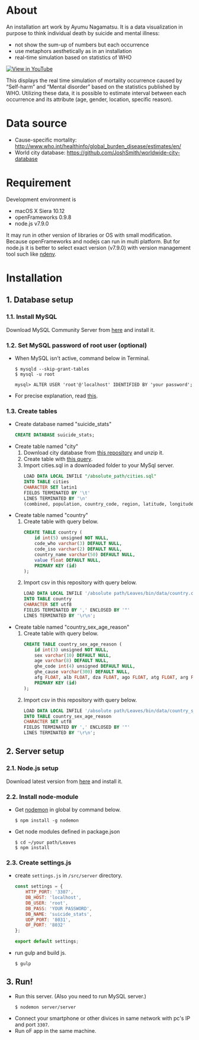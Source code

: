 # About
An installation art work by Ayumu Nagamatsu.
It is a data visualization in purpose to think individual death by suicide and mental illness:
* not show the sum-up of numbers but each occurrence
* use metaphors aesthetically as in an installation
* real-time simulation based on statistics of WHO

[![View in  YouTube](https://img.youtube.com/vi/eW9kozN-roA/0.jpg)](https://www.youtube.com/watch?v=eW9kozN-roA)

This displays the real time simulation of mortality occurrence caused by
“Self-harm” and “Mental disorder” based on the statistics published by WHO.
Utilizing these data, it is possible to estimate interval between each occurrence
and its attribute (age, gender, location, specific reason).

# Data source
* Cause-specific mortality:  http://www.who.int/healthinfo/global_burden_disease/estimates/en/
* World city database: https://github.com/JoshSmith/worldwide-city-database

# Requirement
Development environment is
* macOS X Siera 10.12
* openFrameworks 0.9.8
* node.js v7.9.0

It may run in other version of libraries or OS with small modification. Because openFrameworks and nodejs can run in multi platform. But for node.js it is better to select exact version (v7.9.0) with version management tool such like [ndenv](https://github.com/riywo/ndenv).

# Installation
## 1. Database setup
### 1.1. Install MySQL
Download MySQL Community Server from [here](https://dev.mysql.com/downloads/mysql/) and install it.
### 1.2. Set MySQL password of root user (optional)
* When MySQL isn't active, command below in Terminal.
    ```shell
    $ mysqld --skip-grant-tables
    $ mysql -u root

    mysql> ALTER USER 'root'@'localhost' IDENTIFIED BY 'your password';
    ```
* For precise explanation, read [this](https://dev.mysql.com/doc/refman/5.7/en/resetting-permissions.html).
### 1.3. Create tables
* Create database named "suicide_stats"
    ```sql
    CREATE DATABASE suicide_stats;
    ```
* Create table named "city"
    1. Download city database from [this repository](https://github.com/JoshSmith/worldwide-city-database) and unzip it.
    2. Create table with [this query](https://github.com/JoshSmith/worldwide-city-database/blob/master/createtable.sql).
    3. Import cities.sql in a downloaded folder to your MySql server.
        ```sql
        LOAD DATA LOCAL INFILE "/absolute_path/cities.sql"
        INTO TABLE cities
        CHARACTER SET latin1
        FIELDS TERMINATED BY '\t'
        LINES TERMINATED BY '\n'
        (combined, population, country_code, region, latitude, longitude);
        ```
* Create table named "country"
    1. Create table with query below.
        ```sql
        CREATE TABLE country (
            id int(5) unsigned NOT NULL,
            code_who varchar(3) DEFAULT NULL,
            code_iso varchar(2) DEFAULT NULL,
            country_name varchar(50) DEFAULT NULL,
            value float DEFAULT NULL,
            PRIMARY KEY (id)
        );
        ```
    2. Import csv in this repository with query below.
        ```sql
        LOAD DATA LOCAL INFILE '/absolute path/Leaves/bin/data/country.csv'
        INTO TABLE country
        CHARACTER SET utf8
        FIELDS TERMINATED BY ',' ENCLOSED BY '"'
        LINES TERMINATED BY '\r\n';
        ```
* Create table named "country_sex_age_reason"
    1. Create table with query below.
        ```sql
        CREATE TABLE country_sex_age_reason (
            id int(3) unsigned NOT NULL,
            sex varchar(10) DEFAULT NULL,
            age varchar(8) DEFAULT NULL,
            ghe_code int(4) unsigned DEFAULT NULL,
            ghe_cause varchar(300) DEFAULT NULL,
            afg FLOAT, alb FLOAT, dza FLOAT, ago FLOAT, atg FLOAT, arg FLOAT,arm FLOAT,aus FLOAT,aut FLOAT,aze FLOAT,bhs FLOAT,bhr FLOAT,bgd FLOAT,brb FLOAT,blr FLOAT,bel FLOAT,blz FLOAT,ben FLOAT,btn FLOAT,bol FLOAT,bih FLOAT,bwa FLOAT,bra FLOAT,brn FLOAT,bgr FLOAT,bfa FLOAT,bdi FLOAT,khm FLOAT,cmr FLOAT,can FLOAT,cpv FLOAT,caf FLOAT,tcd FLOAT,chl FLOAT,chn FLOAT,col FLOAT,com FLOAT,cog FLOAT,cri FLOAT,civ FLOAT,hrv FLOAT,cub FLOAT,cyp FLOAT,cze FLOAT,prk FLOAT,cod FLOAT,dnk FLOAT,dji FLOAT,dom FLOAT,ecu FLOAT,egy FLOAT,slv FLOAT,gnq FLOAT,eri FLOAT,est FLOAT,eth FLOAT,fji FLOAT,fin FLOAT,fra FLOAT,gab FLOAT,gmb FLOAT,geo FLOAT,deu FLOAT,gha FLOAT,grc FLOAT,grd FLOAT,gtm FLOAT,gin FLOAT,gnb FLOAT,guy FLOAT,hti FLOAT,hnd FLOAT,hun FLOAT,isl FLOAT,ind FLOAT,idn FLOAT,irn FLOAT,irq FLOAT,irl FLOAT,isr FLOAT,ita FLOAT,jam FLOAT,jpn FLOAT,jor FLOAT,kaz FLOAT,ken FLOAT,kir FLOAT,kwt FLOAT,kgz FLOAT,lao FLOAT,lva FLOAT,lbn FLOAT,lso FLOAT,lbr FLOAT,lby FLOAT,ltu FLOAT,lux FLOAT,mdg FLOAT,mwi FLOAT,mys FLOAT,mdv FLOAT,mli FLOAT,mlt FLOAT,mrt FLOAT,mus FLOAT,mex FLOAT,fsm FLOAT,mng FLOAT,mne FLOAT,mar FLOAT,moz FLOAT,mmr FLOAT,nam FLOAT,npl FLOAT,nld FLOAT,nzl FLOAT,nic FLOAT,ner FLOAT,nga FLOAT,nor FLOAT,omn FLOAT,pak FLOAT,pan FLOAT,png FLOAT,pry FLOAT,per FLOAT,phl FLOAT,pol FLOAT,prt FLOAT,qat FLOAT,kor FLOAT,mda FLOAT,rou FLOAT,rus FLOAT,rwa FLOAT,lca FLOAT,vct FLOAT,wsm FLOAT,stp FLOAT,sau FLOAT,sen FLOAT,srb FLOAT,syc FLOAT,sle FLOAT,sgp FLOAT,svk FLOAT,svn FLOAT,slb FLOAT,som FLOAT,zaf FLOAT,ssd FLOAT,esp FLOAT,lka FLOAT,sdn FLOAT,sur FLOAT,swz FLOAT,swe FLOAT,che FLOAT,syr FLOAT,tjk FLOAT,tha FLOAT,mkd FLOAT,tls FLOAT,tgo FLOAT,ton FLOAT,tto FLOAT,tun FLOAT,tur FLOAT,tkm FLOAT,uga FLOAT,ukr FLOAT,are FLOAT,gbr FLOAT,tza FLOAT,usa FLOAT,ury FLOAT,uzb FLOAT,vut FLOAT,ven FLOAT,vnm FLOAT,yem FLOAT,zmb FLOAT,zwe FLOAT,
            PRIMARY KEY (id)
        );
        ```
    2. Import csv in this repository with query below.
        ```sql
        LOAD DATA LOCAL INFILE '/absolute path/Leaves/bin/data/country_sex_age_reason.csv'
        INTO TABLE country_sex_age_reason
        CHARACTER SET utf8
        FIELDS TERMINATED BY ',' ENCLOSED BY '"'
        LINES TERMINATED BY '\r\n';
        ```
## 2. Server setup
### 2.1. Node.js setup
Download latest version from [here](https://nodejs.org/) and install it.

### 2.2. Install node-module
* Get [nodemon](https://nodemon.io/) in global by command below.
    ```
    $ npm install -g nodemon
    ```
* Get node modules defined in package.json
    ```
    $ cd ~/your path/Leaves
    $ npm install
    ```
### 2.3. Create settings.js
* create ```settings.js``` in ```/src/server``` directory.

    ```js
    const settings = {
        HTTP_PORT: '3307',
        DB_HOST: 'localhost',
        DB_USER: 'root',
        DB_PASS: 'YOUR PASSWORD',
        DB_NAME: 'suicide_stats',
        UDP_PORT: '8031',
        OF_PORT: '8032'
    };

    export default settings;
    ```
* run gulp and build js.
    ```shell
    $ gulp
    ```
## 3. Run!
* Run this server. (Also you need to run MySQL server.)
    ```shell
    $ nodemon server/server
    ```
* Connect your smartphone or other divices in same network with pc's IP and port ```3307```.
* Run oF app in the same machine.
